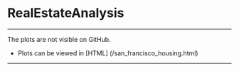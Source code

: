 # RealEstateAnalysis
- - - 
The plots are not visible on GitHub.
* Plots can be viewed in [HTML] (/san_francisco_housing.html)
- - - 
